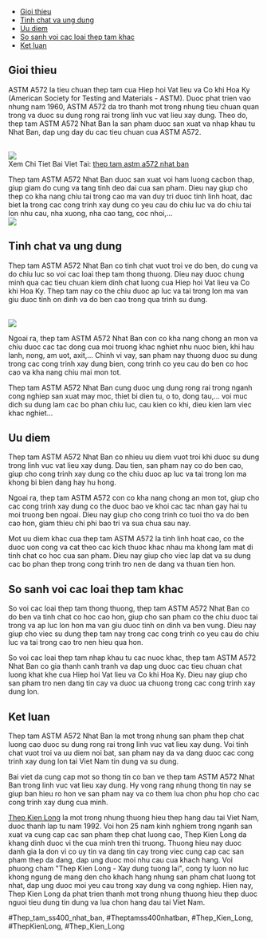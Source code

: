 <nav>
<ul>
<li><a href="#introduction">Gioi thieu</a></li>
<li><a href="#properties">Tinh chat va ung dung</a></li>
<li><a href="#advantages">Uu diem</a></li>
<li><a href="#comparison">So sanh voi cac loai thep tam khac</a></li>
<li><a href="#conclusion">Ket luan</a></li>
</ul>
</nav><main>
<section id="introduction">
<h2>Gioi thieu</h2>
<p>ASTM A572 la tieu chuan thep tam cua Hiep hoi Vat lieu va Co khi Hoa Ky (American Society for Testing and Materials - ASTM). Duoc phat trien vao nhung nam 1960, ASTM A572 da tro thanh mot trong nhung tieu chuan quan trong va duoc su dung rong rai trong linh vuc vat lieu xay dung. Theo do, thep tam ASTM A572 Nhat Ban la san pham duoc san xuat va nhap khau tu Nhat Ban, dap ung day du cac tieu chuan cua ASTM A572.</p><br><img src="https://thepkienlong.vn/timthumb.php?src=upload/hinhanh/theptam1-0575-2369.jpg&w=360&h=290&zc=1"></br>
Xem Chi Tiet Bai Viet Tai: <a href="https://thepkienlong.vn/thep-tam-astm-a572-nhap-khau-nhat-ban.html">thep tam astm a572 nhat ban</a>
<p>Thep tam ASTM A572 Nhat Ban duoc san xuat voi ham luong cacbon thap, giup giam do cung va tang tinh deo dai cua san pham. Dieu nay giup cho thep co kha nang chiu tai trong cao ma van duy tri duoc tinh linh hoat, dac biet la trong cac cong trinh xay dung co yeu cau do chiu luc va do chiu tai lon nhu cau, nha xuong, nha cao tang, coc nhoi,…<br><img src="https://thepkienlong.vn/timthumb.php?src=upload/hinhanh/theptam1-0575-2369.jpg&w=360&h=290&zc=1"></br>
</section>
<section id="properties">
<h2>Tinh chat va ung dung</h2>
<p>Thep tam ASTM A572 Nhat Ban co tinh chat vuot troi ve do ben, do cung va do chiu luc so voi cac loai thep tam thong thuong. Dieu nay duoc chung minh qua cac tieu chuan kiem dinh chat luong cua Hiep hoi Vat lieu va Co khi Hoa Ky. Thep tam nay co the chiu duoc ap luc va tai trong lon ma van giu duoc tinh on dinh va do ben cao trong qua trinh su dung.</p><br><img src="https://thepkienlong.vn/timthumb.php?src=upload/hinhanh/theptam1-0575-2369.jpg&w=360&h=290&zc=1"></br>
<p>Ngoai ra, thep tam ASTM A572 Nhat Ban con co kha nang chong an mon va chiu duoc cac tac dong cua moi truong khac nghiet nhu nuoc bien, khi hau lanh, nong, am uot, axit,… Chinh vi vay, san pham nay thuong duoc su dung trong cac cong trinh xay dung bien, cong trinh co yeu cau do ben co hoc cao va kha nang chiu mai mon tot.
<p>Thep tam ASTM A572 Nhat Ban cung duoc ung dung rong rai trong nganh cong nghiep san xuat may moc, thiet bi dien tu, o to, dong tau,… voi muc dich su dung lam cac bo phan chiu luc, cau kien co khi, dieu kien lam viec khac nghiet…</p>
</section>
<section id="advantages">
<h2>Uu diem</h2>
<p>Thep tam ASTM A572 Nhat Ban co nhieu uu diem vuot troi khi duoc su dung trong linh vuc vat lieu xay dung. Dau tien, san pham nay co do ben cao, giup cho cong trinh xay dung co the chiu duoc ap luc va tai trong lon ma khong bi bien dang hay hu hong.
<p>Ngoai ra, thep tam ASTM A572 con co kha nang chong an mon tot, giup cho cac cong trinh xay dung co the duoc bao ve khoi cac tac nhan gay hai tu moi truong ben ngoai. Dieu nay giup cho cong trinh co tuoi tho va do ben cao hon, giam thieu chi phi bao tri va sua chua sau nay.</p>
<p>Mot uu diem khac cua thep tam ASTM A572 la tinh linh hoat cao, co the duoc uon cong va cat theo cac kich thuoc khac nhau ma khong lam mat di tinh chat co hoc cua san pham. Dieu nay giup cho viec lap dat va su dung cac bo phan thep trong cong trinh tro nen de dang va thuan tien hon.</p>
</section>
<section id="comparison">
<h2>So sanh voi cac loai thep tam khac</h2>
<p>So voi cac loai thep tam thong thuong, thep tam ASTM A572 Nhat Ban co do ben va tinh chat co hoc cao hon, giup cho san pham co the chiu duoc tai trong va ap luc lon hon ma van giu duoc tinh on dinh va ben vung. Dieu nay giup cho viec su dung thep tam nay trong cac cong trinh co yeu cau do chiu luc va tai trong cao tro nen hieu qua hon.</p>
<p>So voi cac loai thep tam nhap khau tu cac nuoc khac, thep tam ASTM A572 Nhat Ban co gia thanh canh tranh va dap ung duoc cac tieu chuan chat luong khat khe cua Hiep hoi Vat lieu va Co khi Hoa Ky. Dieu nay giup cho san pham tro nen dang tin cay va duoc ua chuong trong cac cong trinh xay dung lon.</p>
</section>
<section id="conclusion">
<h2>Ket luan</h2>
<p>Thep tam ASTM A572 Nhat Ban la mot trong nhung san pham thep chat luong cao duoc su dung rong rai trong linh vuc vat lieu xay dung. Voi tinh chat vuot troi va uu diem noi bat, san pham nay da va dang duoc cac cong trinh xay dung lon tai Viet Nam tin dung va su dung.</p>
<p>Bai viet da cung cap mot so thong tin co ban ve thep tam ASTM A572 Nhat Ban trong linh vuc vat lieu xay dung. Hy vong rang nhung thong tin nay se giup ban hieu ro hon ve san pham nay va co them lua chon phu hop cho cac cong trinh xay dung cua minh.</p>
</section>
</main><p><a href="https://thepkienlong.vn/">Thep Kien Long</a> la mot trong nhung thuong hieu thep hang dau tai Viet Nam, duoc thanh lap tu nam 1992. Voi hon 25 nam kinh nghiem trong nganh san xuat va cung cap cac san pham thep chat luong cao, Thep Kien Long da khang dinh duoc vi the cua minh tren thi truong. Thuong hieu nay duoc danh gia la don vi co uy tin va dang tin cay trong viec cung cap cac san pham thep da dang, dap ung duoc moi nhu cau cua khach hang. Voi phuong cham "Thep Kien Long - Xay dung tuong lai", cong ty luon no luc khong ngung de mang den cho khach hang nhung san pham chat luong tot nhat, dap ung duoc moi yeu cau trong xay dung va cong nghiep. Hien nay, Thep Kien Long da phat trien thanh mot trong nhung thuong hieu thep duoc nguoi tieu dung tin dung va lua chon hang dau tai Viet Nam.</p>
#Thep_tam_ss400_nhat_ban, #Theptamss400nhatban, #Thep_Kien_Long, #ThepKienLong, #Thep_Kien_Long
